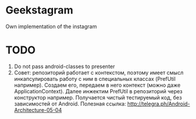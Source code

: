 # Geekstagram
Own implementation of the instagram

# TODO
1. Do not pass android-classes to presenter
2. Совет: репозиторий работает с контекстом, поэтому имеет смысл инкапсулировать работу с ним в 
специальных классах (PrefUtil например). Создаем его, передаем в него контекст
(можно даже ApplicationContext). Далее инжектим PrefUtil в репозиторий через 
конструктор например. Получается чистый тестируемый код, без зависимостей от Android. 
Полезная ссылка: http://telegra.ph/Android-Architecture-05-04
